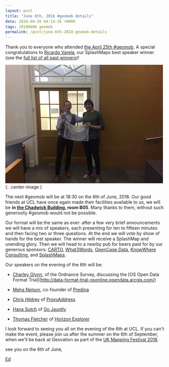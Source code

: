 ```yaml
--- 
layout: post
title: "June 6th, 2018 #geomob details"
date: 2018-04-26 04:14:36 +0000
tags: 20180606 geomob
permalink: /post/june-6th-2018-geomob-details
---
```


Thank you to everyone who attended [the April 25th #geomob](/post/april-25th-geomob-details). A special congratulations to [Ricardo Varela](https://twitter.com/phobeo), our SplashMaps best speaker winner (see the [full list of all past winners](http://geomobldn.org/past-speakers))!

![image](/images/ricardo-201804.jpg){: .center-image }

The next #geomob will be at 18:30 on the 6th of June, 2018. Our good friends 
at UCL have once again made their facilities available to us, we will be 
**in [the Chadwick Building](https://www.ucl.ac.uk/maps/chadwick-building), room B05**. Many thanks to them, without such generosity #geomob would not be possible.

Our format will be the same as ever: after a few very brief announcements we will have a mix of speakers, each presenting for ten to fifteen minutes and then facing two or three questions. At the end we will vote by show of hands for the best speaker. The winner will receive a SplashMap and unending glory. Then we will head to a nearby pub for beers paid for by our generous sponsors: [CARTO](https://carto.com), [What3Words](http://what3words.com/), [OpenCage Data](https://geocoder.opencagedata.com/), [KnowWhere Consulting](https://knowwhereconsulting.co.uk/), and [SplashMaps](http://www.splash-maps.com/).

Our speakers on the evening of the 6th will be:

* [Charley Glynn](https://twitter.com/charley_glynn), of the Ordnance Survey, discussing the [OS Open Data Format Trial[(http://data-format-trial-osonline.opendata.arcgis.com/)

* [Meha Nelson](https://www.linkedin.com/in/meha-nelson-5a0b7a27/), co-founder of [Predina](https://predina.com)

* [Chris Hildrey](http://cargocollective.com/chrishildrey) of [ProxyAddress](http://www.proxyaddress.co.uk/)

* [Hana Sutch](https://twitter.com/SutchFun) of [Go Jauntly](https://www.gojauntly.com/) 

* [Thomas Fletcher](https://twitter.com/thomasfletcher) of [Horizon Explorer](http://horizon-explorer.com)

I look forward to seeing you all on the evening of the 6th at UCL. If you can't
make the event, please join us after the summer on the 6th of September, when 
we'll be back at Geovation as part of the [UK Mapping Festival 2018](http://events.verisk.com/events/uk-mapping-festival-2018/event-summary-67f99cfd6a43404383d2a00346b708e1.aspx). 

see you on the 6th of June,

[Ed](https://twitter.com/freyfogle)